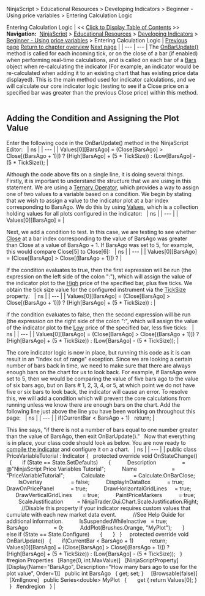 ﻿
NinjaScript \> Educational Resources \> Developing Indicators \> Beginner \- Using price variables \> Entering Calculation Logic

Entering Calculation Logic
| \<\< [Click to Display Table of Contents](entering_calculation_logic.md) \>\> **Navigation:**     [NinjaScript](ninjascript.md) \> [Educational Resources](educational_resources.md) \> [Developing Indicators](developing_indicators.md) \> [Beginner \- Using price variables](beginner_-_using_price_variabl.md) \> Entering Calculation Logic | [Previous page](set_up4.md) [Return to chapter overview](beginner_-_using_price_variabl.md) [Next page](compiling.md) |
| --- | --- |
The [OnBarUpdate()](onbarupdate.md) method is called for each incoming tick, or on the close of a bar (if enabled) when performing real\-time calculations, and is called on each bar of a [Bars](bars.md) object when re\-calculating the indicator (For example, an indicator would be re\-calculated when adding it to an existing chart that has existing price data displayed). This is the main method used for indicator calculations, and we will calculate our core indicator logic (testing to see if a Close price on a specified bar was greater than the previous Close price) within this method.
 
## Adding the Condition and Assigning the Plot Value
Enter the following code in the OnBarUpdate() method in the NinjaScript Editor:
 
| ns |
| --- |
| Values\[0]\[BarsAgo] \= (Close\[BarsAgo] \> Close\[(BarsAgo \+ 1)]) ? (High\[BarsAgo] \+ (5 \* TickSize)) : (Low\[BarsAgo] \- (5 \* TickSize)); |

Although the code above fits on a single line, it is doing several things. Firstly, it is important to understand the structure that we are using in this statement. We are using a [Ternary Operator](https://msdn.microsoft.com/en-us/library/ty67wk28.aspx), which provides a way to assign one of two values to a variable based on a condition. We begin by stating that we wish to assign a value to the indicator plot at a bar index corresponding to BarsAgo. We do this by using [Values](values.md), which is a collection holding values for all plots configured in the indicator:
 
| ns |
| --- |
| Values\[0]\[BarsAgo] \= |

Next, we add a condition to test. In this case, we are testing to see whether [Close](close.md) at a bar index corresponding to the value of BarsAgo was greater than Close at a value of BarsAgo \+ 1. If BarsAgo was set to 5, for example, this would compare Close\[5] to Close\[6]:
 
| ns |
| --- |
| Values\[0]\[BarsAgo] \= (Close\[BarsAgo] \> Close\[(BarsAgo \+ 1)]) ? |

If the condition evaluates to true, then the first expression will be run (the expression on the left side of the colon ":"), which will assign the value of the indicator plot to the [High](high.md) price of the specified bar, plus five ticks. We obtain the tick size value for the configured instrument via the [TickSize](ticksize.md) property:
 
| ns |
| --- |
| Values\[0]\[BarsAgo] \= (Close\[BarsAgo] \> Close\[(BarsAgo \+ 1)]) ? (High\[BarsAgo] \+ (5 \* TickSize)) : |

if the condition evaluates to false, then the second expression will be run (the expression on the right side of the colon ":", which will assign the value of the indicator plot to the [Low](low.md) price of the specified bar, less five ticks:
 
| ns |
| --- |
| Values\[0]\[BarsAgo] \= (Close\[BarsAgo] \> Close\[(BarsAgo \+ 1)]) ? (High\[BarsAgo] \+ (5 \* TickSize)) : (Low\[BarsAgo] \- (5 \* TickSize)); |

The core indicator logic is now in place, but running this code as it is can result in an "Index out of range" exception. Since we are looking a certain number of bars back in time, we need to make sure that there are always enough bars on the chart for us to look back. For example, if BarsAgo were set to 5, then we would be comparing the value of five bars ago to the value of six bars ago, but on Bars \# 1, 2, 3, 4, or 5, at which point we do not have five or six bars to look back, the indicator will cause an error. To resolve this, we will add a condition which will prevent the core calculations from running unless we know there are enough bars on the chart. Add the following line just above the line you have been working on throughout this page:
 
| ns |
| --- |
| if(CurrentBar \< BarsAgo \+ 1)    return; |

This line says, "if there is not a number of bars equal to one number greater than the value of BarsAgo, then exit OnBarUpdate()."
 
Now that everything is in place, your class code should look as below. You are now ready to [compile the indicator](compiling.md) and configure it on a chart.
 
| ns |
| --- |
| public class PriceVariableTutorial : Indicator {    protected override void OnStateChange()    {        if (State \=\= State.SetDefaults)        {            Description                 \= @"NinjaScript Price Variables Tutorial";            Name                       \= "PriceVariableTutorial";            Calculate                   \= Calculate.OnBarClose;            IsOverlay                   \= false;            DisplayInDataBox           \= true;            DrawOnPricePanel           \= true;            DrawHorizontalGridLines     \= true;            DrawVerticalGridLines       \= true;            PaintPriceMarkers           \= true;            ScaleJustification         \= NinjaTrader.Gui.Chart.ScaleJustification.Right;            //Disable this property if your indicator requires custom values that cumulate with each new market data event.             //See Help Guide for additional information.            IsSuspendedWhileInactive   \= true;            BarsAgo                 \= 0;            AddPlot(Brushes.Orange, "MyPlot");        }        else if (State \=\= State.Configure)        {        }    }      protected override void OnBarUpdate()    {        if(CurrentBar \< BarsAgo \+ 1)            return;                 Values\[0]\[BarsAgo] \= (Close\[BarsAgo] \> Close\[(BarsAgo \+ 1)]) ? (High\[BarsAgo] \+ (5 \* TickSize)) : (Low\[BarsAgo] \- (5 \* TickSize));    }      \#region Properties    \[Range(0, int.MaxValue)]    \[NinjaScriptProperty]    \[Display(Name\="BarsAgo", Description\="How many bars ago to use for the plot value", Order\=1)]    public int BarsAgo    { get; set; }      \[Browsable(false)]    \[XmlIgnore]    public Series\<double\> MyPlot    {        get { return Values\[0]; }    }    \#endregion   } |
